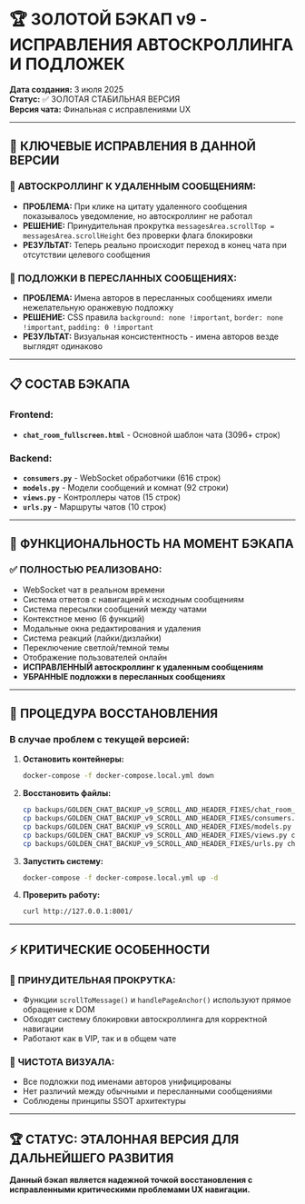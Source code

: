 # 🏆 ЗОЛОТОЙ БЭКАП v9 - ИСПРАВЛЕНИЯ АВТОСКРОЛЛИНГА И ПОДЛОЖЕК

**Дата создания:** 3 июля 2025  
**Статус:** ✅ ЗОЛОТАЯ СТАБИЛЬНАЯ ВЕРСИЯ  
**Версия чата:** Финальная с исправлениями UX

---

## 🎯 КЛЮЧЕВЫЕ ИСПРАВЛЕНИЯ В ДАННОЙ ВЕРСИИ

### 🔧 **АВТОСКРОЛЛИНГ К УДАЛЕННЫМ СООБЩЕНИЯМ:**
- **ПРОБЛЕМА:** При клике на цитату удаленного сообщения показывалось уведомление, но автоскроллинг не работал
- **РЕШЕНИЕ:** Принудительная прокрутка `messagesArea.scrollTop = messagesArea.scrollHeight` без проверки флага блокировки
- **РЕЗУЛЬТАТ:** Теперь реально происходит переход в конец чата при отсутствии целевого сообщения

### 🎨 **ПОДЛОЖКИ В ПЕРЕСЛАННЫХ СООБЩЕНИЯХ:**
- **ПРОБЛЕМА:** Имена авторов в пересланных сообщениях имели нежелательную оранжевую подложку
- **РЕШЕНИЕ:** CSS правила `background: none !important`, `border: none !important`, `padding: 0 !important`
- **РЕЗУЛЬТАТ:** Визуальная консистентность - имена авторов везде выглядят одинаково

---

## 📋 СОСТАВ БЭКАПА

### Frontend:
- **`chat_room_fullscreen.html`** - Основной шаблон чата (3096+ строк)

### Backend:
- **`consumers.py`** - WebSocket обработчики (616 строк)
- **`models.py`** - Модели сообщений и комнат (92 строки)
- **`views.py`** - Контроллеры чатов (15 строк)
- **`urls.py`** - Маршруты чатов (10 строк)

---

## 🚀 ФУНКЦИОНАЛЬНОСТЬ НА МОМЕНТ БЭКАПА

### ✅ **ПОЛНОСТЬЮ РЕАЛИЗОВАНО:**
- WebSocket чат в реальном времени
- Система ответов с навигацией к исходным сообщениям
- Система пересылки сообщений между чатами
- Контекстное меню (6 функций)
- Модальные окна редактирования и удаления
- Система реакций (лайки/дизлайки)
- Переключение светлой/темной темы
- Отображение пользователей онлайн
- **ИСПРАВЛЕННЫЙ автоскроллинг к удаленным сообщениям**
- **УБРАННЫЕ подложки в пересланных сообщениях**

---

## 🔄 ПРОЦЕДУРА ВОССТАНОВЛЕНИЯ

### В случае проблем с текущей версией:

1. **Остановить контейнеры:**
   ```bash
   docker-compose -f docker-compose.local.yml down
   ```

2. **Восстановить файлы:**
   ```bash
   cp backups/GOLDEN_CHAT_BACKUP_v9_SCROLL_AND_HEADER_FIXES/chat_room_fullscreen.html templates/chat/
   cp backups/GOLDEN_CHAT_BACKUP_v9_SCROLL_AND_HEADER_FIXES/consumers.py chat/
   cp backups/GOLDEN_CHAT_BACKUP_v9_SCROLL_AND_HEADER_FIXES/models.py chat/
   cp backups/GOLDEN_CHAT_BACKUP_v9_SCROLL_AND_HEADER_FIXES/views.py chat/
   cp backups/GOLDEN_CHAT_BACKUP_v9_SCROLL_AND_HEADER_FIXES/urls.py chat/
   ```

3. **Запустить систему:**
   ```bash
   docker-compose -f docker-compose.local.yml up -d
   ```

4. **Проверить работу:**
   ```bash
   curl http://127.0.0.1:8001/
   ```

---

## ⚡ КРИТИЧЕСКИЕ ОСОБЕННОСТИ

### 🎯 **ПРИНУДИТЕЛЬНАЯ ПРОКРУТКА:**
- Функции `scrollToMessage()` и `handlePageAnchor()` используют прямое обращение к DOM
- Обходят систему блокировки автоскроллинга для корректной навигации
- Работают как в VIP, так и в общем чате

### 🧹 **ЧИСТОТА ВИЗУАЛА:**
- Все подложки под именами авторов унифицированы
- Нет различий между обычными и пересланными сообщениями
- Соблюдены принципы SSOT архитектуры

---

## 🏆 СТАТУС: ЭТАЛОННАЯ ВЕРСИЯ ДЛЯ ДАЛЬНЕЙШЕГО РАЗВИТИЯ

**Данный бэкап является надежной точкой восстановления с исправленными критическими проблемами UX навигации.** 
